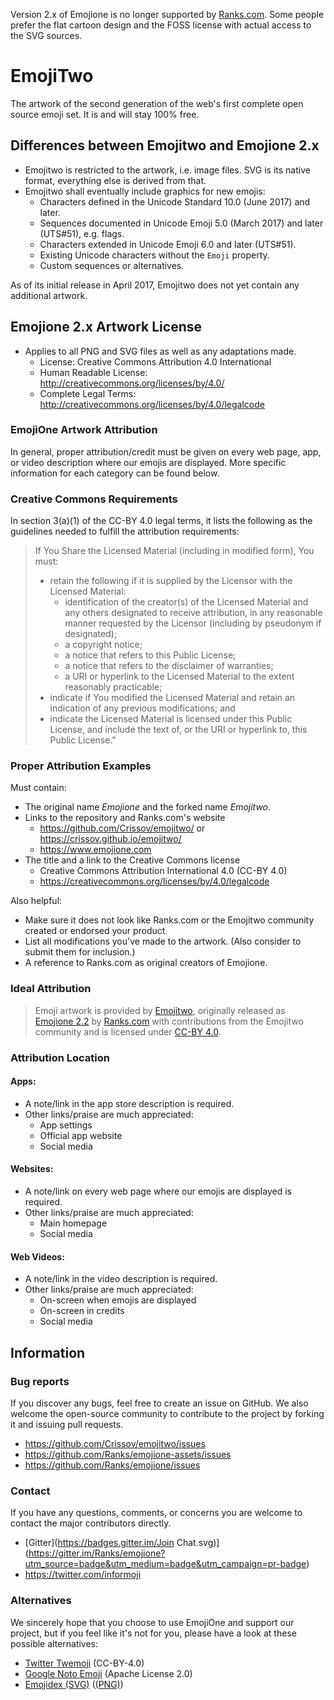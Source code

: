 Version 2.x of Emojione is no longer supported by [Ranks.com](https://emojione.com). 
Some people prefer the flat cartoon design and the FOSS license with actual access to the SVG sources.

# EmojiTwo 

The artwork of the second generation of the web's first complete open source emoji set. It is and will stay 100% free.

## Differences between Emojitwo and Emojione 2.x

* Emojitwo is restricted to the artwork, i.e. image files.
  SVG is its native format, everything else is derived from that.
* Emojitwo shall eventually include graphics for new emojis:
  - Characters defined in the Unicode Standard 10.0 (June 2017) and later.
  - Sequences documented in Unicode Emoji 5.0 (March 2017) and later (UTS#51), e.g. flags.
  - Characters extended in Unicode Emoji 6.0 and later (UTS#51).
  - Existing Unicode characters without the `Emoji` property.
  - Custom sequences or alternatives.

As of its initial release in April 2017, Emojitwo does not yet contain any additional artwork.

## Emojione 2.x Artwork License

*  Applies to all PNG and SVG files as well as any adaptations made.
    *  License: Creative Commons Attribution 4.0 International
    *  Human Readable License: http://creativecommons.org/licenses/by/4.0/
    *  Complete Legal Terms: http://creativecommons.org/licenses/by/4.0/legalcode
  
### EmojiOne Artwork Attribution

In general, proper attribution/credit must be given on every web page, app, or video description where our emojis are displayed. 
More specific information for each category can be found below.

### Creative Commons Requirements

In section 3(a)(1) of the CC-BY 4.0 legal terms, it lists the following as the guidelines needed to fulfill the attribution requirements:

> If You Share the Licensed Material (including in modified form), You must:
> - retain the following if it is supplied by the Licensor with the Licensed Material:
>     - identification of the creator(s) of the Licensed Material and any others designated to receive attribution, in any reasonable manner requested by the Licensor (including by pseudonym if designated);
>     - a copyright notice;
>     - a notice that refers to this Public License;
>     - a notice that refers to the disclaimer of warranties;
>     - a URI or hyperlink to the Licensed Material to the extent reasonably practicable;
> - indicate if You modified the Licensed Material and retain an indication of any previous modifications; and
> - indicate the Licensed Material is licensed under this Public License, and include the text of, or the URI or hyperlink to, this Public License."

### Proper Attribution Examples

Must contain:
- The original name _Emojione_ and the forked name _Emojitwo_.
- Links to the repository and Ranks.com's website
    - https://github.com/Crissov/emojitwo/ or https://crissov.github.io/emojitwo/
    - https://www.emojione.com
- The title and a link to the Creative Commons license
    - Creative Commons Attribution International 4.0 (CC-BY 4.0)
    - https://creativecommons.org/licenses/by/4.0/legalcode

Also helpful:
- Make sure it does not look like Ranks.com or the Emojitwo community created or endorsed your product.
- List all modifications you've made to the artwork. (Also consider to submit them for inclusion.)
- A reference to Ranks.com as original creators of Emojione.

### Ideal Attribution

> Emoji artwork is provided by [Emojitwo](https://crissov.github.io/emojitwo/), 
> originally released as [Emojione 2.2](https://www.emojione.com) by [Ranks.com](http://www.ranks.com)
> with contributions from the Emojitwo community
> and is licensed under [CC-BY 4.0](https://creativecommons.org/licenses/by/4.0/legalcode).

### Attribution Location

#### Apps:
- A note/link in the app store description is required.
- Other links/praise are much appreciated:
    - App settings
    - Official app website
    - Social media
    
#### Websites:
- A note/link on every web page where our emojis are displayed is required.
- Other links/praise are much appreciated:
    - Main homepage
    - Social media
    
#### Web Videos:
- A note/link in the video description is required.
- Other links/praise are much appreciated:
    - On-screen when emojis are displayed
    - On-screen in credits
    - Social media

## Information

### Bug reports

If you discover any bugs, feel free to create an issue on GitHub. We also welcome the open-source community to contribute to the project by forking it and issuing pull requests.

 *  https://github.com/Crissov/emojitwo/issues
 *  https://github.com/Ranks/emojione-assets/issues
 *  https://github.com/Ranks/emojione/issues

### Contact

If you have any questions, comments, or concerns you are welcome to contact the major contributors directly.

* [Gitter](https://badges.gitter.im/Join Chat.svg)](https://gitter.im/Ranks/emojione?utm_source=badge&utm_medium=badge&utm_campaign=pr-badge)
* https://twitter.com/informoji

### Alternatives
We sincerely hope that you choose to use EmojiOne and support our project, but if you feel like it's not for you, please have a look at these possible alternatives:

* [Twitter Twemoji](https://github.com/twitter/twemoji/) (CC-BY-4.0)
* [Google Noto Emoji](https://github.com/googlei18n/noto-emoji/) (Apache License 2.0)
* [Emojidex (SVG)](https://github.com/emojidex/emojidex-vectors) ([(PNG)](https://github.com/emojidex/emojidex-rasters))
